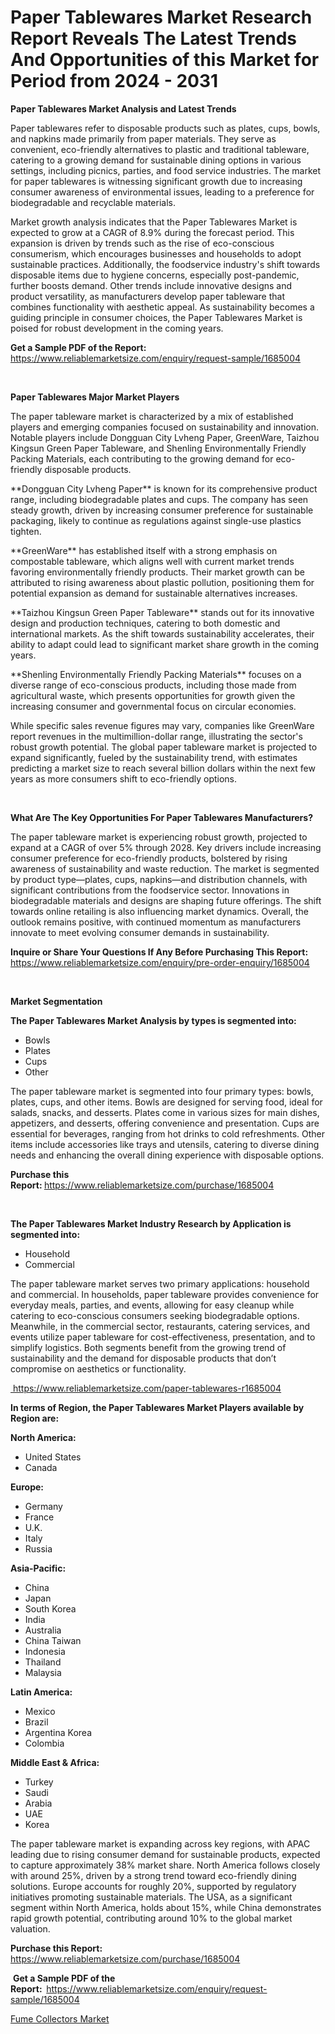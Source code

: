 <p><h1>Paper Tablewares Market Research Report Reveals The Latest Trends And Opportunities of this Market for Period from 2024 - 2031</h1></p><p><strong>Paper Tablewares Market Analysis and Latest Trends</strong></p>
<p><p>Paper tablewares refer to disposable products such as plates, cups, bowls, and napkins made primarily from paper materials. They serve as convenient, eco-friendly alternatives to plastic and traditional tableware, catering to a growing demand for sustainable dining options in various settings, including picnics, parties, and food service industries. The market for paper tablewares is witnessing significant growth due to increasing consumer awareness of environmental issues, leading to a preference for biodegradable and recyclable materials.</p><p>Market growth analysis indicates that the Paper Tablewares Market is expected to grow at a CAGR of 8.9% during the forecast period. This expansion is driven by trends such as the rise of eco-conscious consumerism, which encourages businesses and households to adopt sustainable practices. Additionally, the foodservice industry's shift towards disposable items due to hygiene concerns, especially post-pandemic, further boosts demand. Other trends include innovative designs and product versatility, as manufacturers develop paper tableware that combines functionality with aesthetic appeal. As sustainability becomes a guiding principle in consumer choices, the Paper Tablewares Market is poised for robust development in the coming years.</p></p>
<p><strong>Get a Sample PDF of the Report:&nbsp;</strong> <a href="https://www.reliablemarketsize.com/enquiry/request-sample/1685004?utm_campaign=1836&utm_medium=2&utm_source=Github&utm_content=ia&utm_term=30122024&utm_id=paper-tablewares">https://www.reliablemarketsize.com/enquiry/request-sample/1685004</a></p>
<p>&nbsp;</p>
<p><strong>Paper Tablewares Major Market Players</strong></p>
<p><p>The paper tableware market is characterized by a mix of established players and emerging companies focused on sustainability and innovation. Notable players include Dongguan City Lvheng Paper, GreenWare, Taizhou Kingsun Green Paper Tableware, and Shenling Environmentally Friendly Packing Materials, each contributing to the growing demand for eco-friendly disposable products.</p><p>**Dongguan City Lvheng Paper** is known for its comprehensive product range, including biodegradable plates and cups. The company has seen steady growth, driven by increasing consumer preference for sustainable packaging, likely to continue as regulations against single-use plastics tighten.</p><p>**GreenWare** has established itself with a strong emphasis on compostable tableware, which aligns well with current market trends favoring environmentally friendly products. Their market growth can be attributed to rising awareness about plastic pollution, positioning them for potential expansion as demand for sustainable alternatives increases.</p><p>**Taizhou Kingsun Green Paper Tableware** stands out for its innovative design and production techniques, catering to both domestic and international markets. As the shift towards sustainability accelerates, their ability to adapt could lead to significant market share growth in the coming years.</p><p>**Shenling Environmentally Friendly Packing Materials** focuses on a diverse range of eco-conscious products, including those made from agricultural waste, which presents opportunities for growth given the increasing consumer and governmental focus on circular economies.</p><p>While specific sales revenue figures may vary, companies like GreenWare report revenues in the multimillion-dollar range, illustrating the sector's robust growth potential. The global paper tableware market is projected to expand significantly, fueled by the sustainability trend, with estimates predicting a market size to reach several billion dollars within the next few years as more consumers shift to eco-friendly options.</p></p>
<p>&nbsp;</p>
<p><strong>What Are The Key Opportunities For Paper Tablewares Manufacturers?</strong></p>
<p><p>The paper tableware market is experiencing robust growth, projected to expand at a CAGR of over 5% through 2028. Key drivers include increasing consumer preference for eco-friendly products, bolstered by rising awareness of sustainability and waste reduction. The market is segmented by product type—plates, cups, napkins—and distribution channels, with significant contributions from the foodservice sector. Innovations in biodegradable materials and designs are shaping future offerings. The shift towards online retailing is also influencing market dynamics. Overall, the outlook remains positive, with continued momentum as manufacturers innovate to meet evolving consumer demands in sustainability.</p></p>
<p><strong>Inquire or Share Your Questions If Any Before Purchasing This Report:</strong> <a href="https://www.reliablemarketsize.com/enquiry/pre-order-enquiry/1685004?utm_campaign=1836&utm_medium=2&utm_source=Github&utm_content=ia&utm_term=30122024&utm_id=paper-tablewares">https://www.reliablemarketsize.com/enquiry/pre-order-enquiry/1685004</a></p>
<p>&nbsp;</p>
<p><strong>Market Segmentation</strong></p>
<p><strong>The Paper Tablewares Market Analysis by types is segmented into:</strong></p>
<p><ul><li>Bowls</li><li>Plates</li><li>Cups</li><li>Other</li></ul></p>
<p><p>The paper tableware market is segmented into four primary types: bowls, plates, cups, and other items. Bowls are designed for serving food, ideal for salads, snacks, and desserts. Plates come in various sizes for main dishes, appetizers, and desserts, offering convenience and presentation. Cups are essential for beverages, ranging from hot drinks to cold refreshments. Other items include accessories like trays and utensils, catering to diverse dining needs and enhancing the overall dining experience with disposable options.</p></p>
<p><strong>Purchase this Report:&nbsp;</strong><a href="https://www.reliablemarketsize.com/purchase/1685004?utm_campaign=1836&utm_medium=2&utm_source=Github&utm_content=ia&utm_term=30122024&utm_id=paper-tablewares">https://www.reliablemarketsize.com/purchase/1685004</a></p>
<p>&nbsp;</p>
<p><strong>The Paper Tablewares Market Industry Research by Application is segmented into:</strong></p>
<p><ul><li>Household</li><li>Commercial</li></ul></p>
<p><p>The paper tableware market serves two primary applications: household and commercial. In households, paper tableware provides convenience for everyday meals, parties, and events, allowing for easy cleanup while catering to eco-conscious consumers seeking biodegradable options. Meanwhile, in the commercial sector, restaurants, catering services, and events utilize paper tableware for cost-effectiveness, presentation, and to simplify logistics. Both segments benefit from the growing trend of sustainability and the demand for disposable products that don’t compromise on aesthetics or functionality.</p></p>
<p><a href="https://www.reliablemarketsize.com/paper-tablewares-r1685004?utm_campaign=1836&utm_medium=2&utm_source=Github&utm_content=ia&utm_term=30122024&utm_id=paper-tablewares">&nbsp;https://www.reliablemarketsize.com/paper-tablewares-r1685004</a></p>
<p><strong>In terms of Region, the Paper Tablewares Market Players available by Region are:</strong></p>
<p>
    <p> <strong> North America: </strong>
        <ul>
            <li>United States</li>
            <li>Canada</li>
        </ul>
        </p> 
    <p> <strong> Europe: </strong>
        <ul>
            <li>Germany</li>
            <li>France</li>
            <li>U.K.</li>
            <li>Italy</li>
            <li>Russia</li>
        </ul>
        </p> 
    <p> <strong> Asia-Pacific: </strong>
        <ul>
            <li>China</li>
            <li>Japan</li>
            <li>South Korea</li>
            <li>India</li>
            <li>Australia</li>
            <li>China Taiwan</li>
            <li>Indonesia</li>
            <li>Thailand</li>
            <li>Malaysia</li>
        </ul>
        </p> 
    <p> <strong> Latin America: </strong>
        <ul>
            <li>Mexico</li>
            <li>Brazil</li>
            <li>Argentina Korea</li>
            <li>Colombia</li>
        </ul>
        </p> 
    <p> <strong> Middle East & Africa: </strong>
        <ul>
            <li>Turkey</li>
            <li>Saudi</li>
            <li>Arabia</li>
            <li>UAE</li>
            <li>Korea</li>
        </ul>
    </p>
    </p>
<p><p>The paper tableware market is expanding across key regions, with APAC leading due to rising consumer demand for sustainable products, expected to capture approximately 38% market share. North America follows closely with around 25%, driven by a strong trend toward eco-friendly dining solutions. Europe accounts for roughly 20%, supported by regulatory initiatives promoting sustainable materials. The USA, as a significant segment within North America, holds about 15%, while China demonstrates rapid growth potential, contributing around 10% to the global market valuation.</p></p>
<p><strong>Purchase this Report: </strong><a href="https://www.reliablemarketsize.com/purchase/1685004?utm_campaign=1836&utm_medium=2&utm_source=Github&utm_content=ia&utm_term=30122024&utm_id=paper-tablewares">https://www.reliablemarketsize.com/purchase/1685004</a></p>
<p>&nbsp;<strong>Get a Sample PDF of the Report:&nbsp;&nbsp;</strong><a href="https://www.reliablemarketsize.com/enquiry/request-sample/1685004?utm_campaign=1836&utm_medium=2&utm_source=Github&utm_content=ia&utm_term=30122024&utm_id=paper-tablewares">https://www.reliablemarketsize.com/enquiry/request-sample/1685004</a></p>
<p><strong></strong></p>
<p><p><a href="https://github.com/mabutironaldo/Market-Research-Report-List-6/blob/main/fume-collectors-market.md?utm_campaign=1836&utm_medium=2&utm_source=Github&utm_content=ia&utm_term=30122024&utm_id=paper-tablewares">Fume Collectors Market</a></p></p>